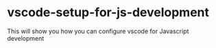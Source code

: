# vscode-setup-for-js-development
This will show you how you can configure vscode for Javascript development
